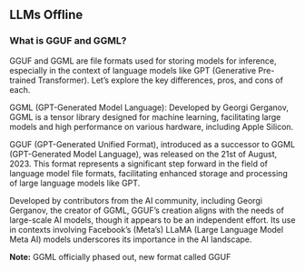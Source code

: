 ## LLMs Offline

### What is GGUF and GGML?

GGUF and GGML are file formats used for storing models for inference, especially in the context of language models like GPT (Generative Pre-trained Transformer). Let’s explore the key differences, pros, and cons of each.

GGML (GPT-Generated Model Language): Developed by Georgi Gerganov, GGML is a tensor library designed for machine learning, facilitating large models and high performance on various hardware, including Apple Silicon.

GGUF (GPT-Generated Unified Format), introduced as a successor to GGML (GPT-Generated Model Language), was released on the 21st of August, 2023. This format represents a significant step forward in the field of language model file formats, facilitating enhanced storage and processing of large language models like GPT.

Developed by contributors from the AI community, including Georgi Gerganov, the creator of GGML, GGUF’s creation aligns with the needs of large-scale AI models, though it appears to be an independent effort. Its use in contexts involving Facebook’s (Meta’s) LLaMA (Large Language Model Meta AI) models underscores its importance in the AI landscape.

**Note:** GGML officially phased out, new format called GGUF

